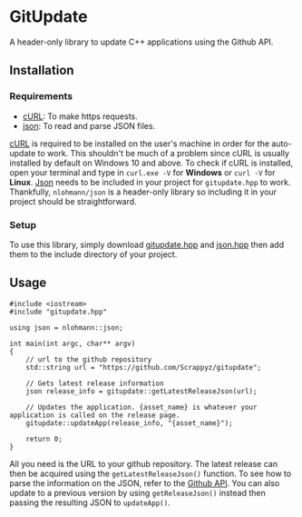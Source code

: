 # GitUpdate
A header-only library to update C++ applications using the Github API.

## Installation
### Requirements
- [cURL](https://curl.se/download.html): To make https requests.
- [json](https://github.com/nlohmann/json): To read and parse JSON files.

[cURL](https://curl.se/download.html) is required to be installed on the user's machine in order for the auto-update to work. This shouldn't be much of a problem since cURL is usually installed by default on Windows 10 and above. To check if cURL is installed, open your terminal and type in `curl.exe -V` for **Windows** or `curl -V` for **Linux**. [Json](https://github.com/nlohmann/json) needs to be included in your project for `gitupdate.hpp` to work. Thankfully, `nlohmann/json` is a header-only library so including it in your project should be straightforward.

### Setup
To use this library, simply download [gitupdate.hpp](https://github.com/Scrappyz/gitupdate/releases) and [json.hpp](https://github.com/nlohmann/json/releases) then add them to the include directory of your project.

## Usage
```
#include <iostream>
#include "gitupdate.hpp"

using json = nlohmann::json;

int main(int argc, char** argv)
{
    // url to the github repository
    std::string url = "https://github.com/Scrappyz/gitupdate";

    // Gets latest release information
    json release_info = gitupdate::getLatestReleaseJson(url);

    // Updates the application. {asset_name} is whatever your application is called on the release page.
    gitupdate::updateApp(release_info, "{asset_name}");

    return 0;
}
```

All you need is the URL to your github repository. The latest release can then be acquired using the `getLatestReleaseJson()` function. To see how to parse the information on the JSON, refer to the [Github API](https://docs.github.com/en/rest/releases/releases?apiVersion=2022-11-28#get-the-latest-release). You can also update to a previous version by using `getReleaseJson()` instead then passing the resulting JSON to `updateApp()`. 